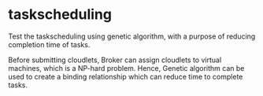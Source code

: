 # taskscheduling
Test the taskscheduling using genetic algorithm, with a purpose of reducing completion time of tasks.

Before submitting cloudlets, Broker can assign cloudlets to virtual machines, which is a NP-hard problem.
Hence, Genetic algorithm can be used to create a binding relationship which can reduce time to complete tasks.




